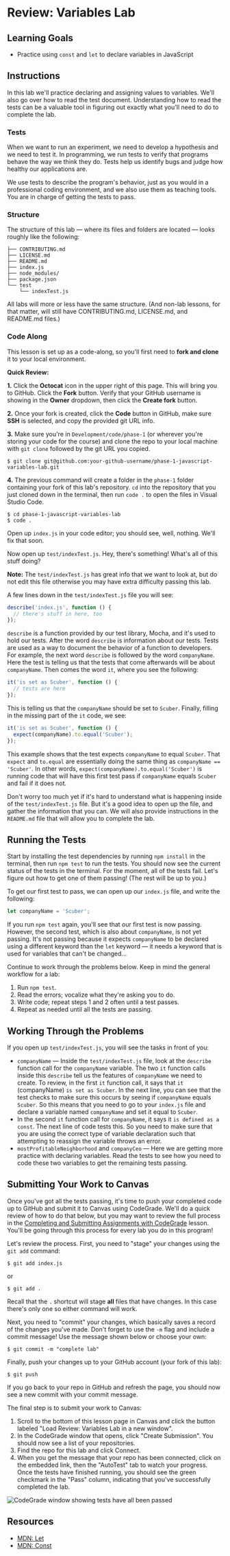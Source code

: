# Review: Variables Lab

## Learning Goals

- Practice using `const` and `let` to declare variables in JavaScript

## Instructions

In this lab we'll practice declaring and assigning values to variables. We'll
also go over how to read the test document. Understanding how to read the tests
can be a valuable tool in figuring out exactly what you'll need to do to
complete the lab.

### Tests

When we want to run an experiment, we need to develop a hypothesis and we need
to test it. In programming, we run tests to verify that programs behave the way
we think they do. Tests help us identify bugs and judge how healthy our
applications are.

We use tests to describe the program's behavior, just as you would in a
professional coding environment, and we also use them as teaching tools. You are
in charge of getting the tests to pass.

### Structure

The structure of this lab — where its files and folders are located
— looks roughly like the following:

``` text
├── CONTRIBUTING.md
├── LICENSE.md
├── README.md
├── index.js
├── node_modules/
├── package.json
└── test
    └── indexTest.js
```

All labs will more or less have the same structure. (And non-lab lessons, for
that matter, will still have CONTRIBUTING.md, LICENSE.md, and README.md files.)

### Code Along

This lesson is set up as a code-along, so you'll first need to **fork and
clone** it to your local environment.

**Quick Review:**

**1.** Click the **Octocat** icon in the upper right of this page. This will
bring you to GitHub. Click the **Fork** button. Verify that your GitHub username
is showing in the **Owner** dropdown, then click the **Create
fork** button.

**2.** Once your fork is created, click the **Code** button in GitHub, make sure
**SSH** is selected, and copy the provided git URL info.

**3.** Make sure you're in `Development/code/phase-1` (or wherever you're
storing your code for the course) and clone the repo to your local machine with
`git clone` followed by the git URL you copied.

```console
$ git clone git@github.com:your-github-username/phase-1-javascript-variables-lab.git
```

**4.** The previous command will create a folder in the `phase-1` folder
containing your fork of this lab's repository. `cd` into the repository that you
just cloned down in the terminal, then run `code .` to open the files in Visual
Studio Code.

```console
$ cd phase-1-javascript-variables-lab
$ code .
```

Open up `index.js` in your code editor; you should see, well, nothing. We'll fix
that soon.

Now open up `test/indexTest.js`. Hey, there's something! What's all of this
stuff doing?

**Note:** The `test/indexTest.js` has great info that we want to look at, but do
not edit this file otherwise you may have extra difficulty passing this lab.

A few lines down in the `test/indexTest.js` file you will see:

```js
describe('index.js', function () {
  // there's stuff in here, too
});
```

`describe` is a function provided by our test library, Mocha, and it's used to
hold our tests. After the word `describe` is information about our tests. Tests
are used as a way to document the behavior of a function to developers. For
example, the next word `describe` is followed by the word `companyName`. Here
the test is telling us that the tests that come afterwards will be about
`companyName`. Then comes the word `it`, where you see the following:

```js
it('is set as Scuber', function () {
  // tests are here
});
```

This is telling us that the `companyName` should be set to `Scuber`. Finally,
filling in the missing part of the `it` code, we see:

```js
it('is set as Scuber', function () {
  expect(companyName).to.equal('Scuber');
});
```

This example shows that the test expects `companyName` to equal `Scuber`. That
`expect` and `to.equal` are essentially doing the same thing as `companyName ==
'Scuber'`. In other words, `expect(companyName).to.equal('Scuber')` is running
code that will have this first test pass if `companyName` equals `Scuber` and
fail if it does not.

Don't worry too much yet if it's hard to understand what is happening inside of
the `test/indexTest.js` file. But it's a good idea to open up the file, and
gather the information that you can. We will also provide instructions in the
`README.md` file that will allow you to complete the lab.

## Running the Tests

Start by installing the test dependencies by running `npm install` in the
terminal, then run `npm test` to run the tests. You should now see the current
status of the tests in the terminal. For the moment, all of the tests fail.
Let's figure out how to get one of them passing! (The rest will be up to you.)

To get our first test to pass, we can open up our `index.js` file, and write the
following:

```js
let companyName = 'Scuber';
```

If you run `npm test` again, you'll see that our first test is now passing.
However, the second test, which is also about `companyName`, is not yet passing.
It's not passing because it expects `companyName` to be declared using a
different keyword than the `let` keyword — it needs a keyword that is used for
variables that can't be changed...

Continue to work through the problems below. Keep in mind the general workflow
for a lab:

1. Run `npm test`.
2. Read the errors; vocalize what they're asking you to do.
3. Write code; repeat steps 1 and 2 often until a test passes.
4. Repeat as needed until all the tests are passing.

## Working Through the Problems

If you open up `test/indexTest.js`, you will see the tasks in front of you:

- `companyName` — Inside the `test/indexTest.js` file, look at the
  `describe` function call for the `companyName` variable. The two `it` function
  calls inside this `describe` tell us the features of `companyName` we need to
  create. To review, in the first `it` function call, it says that `it`
  (companyName) `is set as Scuber`. In the next line, you can see that the test
  checks to make sure this occurs by seeing if `companyName` equals `Scuber`. So
  this means that you need to go to your `index.js` file and declare a variable
  named `companyName` and set it equal to `Scuber`.
- In the second `it` function call for `companyName`, it says it `is defined as
  a const`. The next line of code tests this. So you need to make sure that you
  are using the correct type of variable declaration such that attempting to
  reassign the variable throws an error.
- `mostProfitableNeighborhood` and `companyCeo` — Here we are getting more
  practice with declaring variables. Read the tests to see how you need to code
  these two variables to get the remaining tests passing.

## Submitting Your Work to Canvas

Once you've got all the tests passing, it's time to push your completed code up
to GitHub and submit it to Canvas using CodeGrade. We'll do a quick review of
how to do that below, but you may want to review the full process in the
[Completing and Submitting Assignments with CodeGrade][completing-codegrade]
lesson. You'll be going through this process for every lab you do in this
program!

[completing-codegrade]: https://github.com/learn-co-curriculum/phase-1-completing-assignments-with-codegrade

Let's review the process. First, you need to "stage" your changes using the `git
add` command:

```console
$ git add index.js
```

or

```console
$ git add .
```

Recall that the `.` shortcut will stage **all** files that have changes. In this
case there's only one so either command will work.

Next, you need to "commit" your changes, which basically saves a record of the
changes you've made. Don't forget to use the `-m` flag and include a commit
message! Use the message shown below or choose your own:

```console
$ git commit -m "complete lab"
```

Finally, push your changes up to your GitHub account (your fork of this lab):

```console
$ git push
```

If you go back to your repo in GitHub and refresh the page, you should now see a
new commit with your commit message.

The final step is to submit your work to Canvas:

1. Scroll to the bottom of this lesson page in Canvas and click the button
   labeled "Load Review: Variables Lab in a new window".
2. In the CodeGrade window that opens, click "Create Submission". You should now
   see a list of your repositories.
3. Find the repo for this lab and click Connect.
4. When you get the message that your repo has been connected, click on the
   embedded link, then the "AutoTest" tab to watch your progress. Once the tests
   have finished running, you should see the green checkmark in the "Pass"
   column, indicating that you've successfully completed the lab.

![CodeGrade window showing tests have all been passed](https://curriculum-content.s3.amazonaws.com/phase-0/completing-assignments-codegrade/codegrade-tests-passing.png)

## Resources

- [MDN: Let](https://developer.mozilla.org/en-US/docs/Web/JavaScript/Reference/Statements/let)
- [MDN: Const](https://developer.mozilla.org/en-US/docs/Web/JavaScript/Reference/Statements/const)
